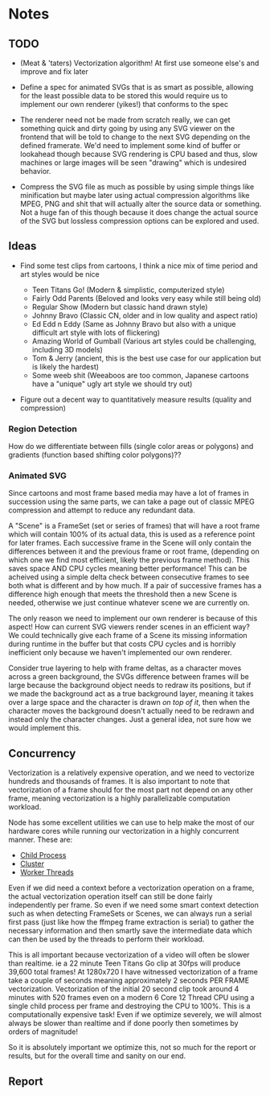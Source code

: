 # Notes

## TODO

* (Meat & 'taters) Vectorization algorithm! At first use someone else's and improve and fix later

* Define a spec for animated SVGs that is as smart as possible, allowing for the least possible data to be stored
  this would require us to implement our own renderer (yikes!) that conforms to the spec
  
* The renderer need not be made from scratch really, we can get something quick and dirty going by
  using any SVG viewer on the frontend that will be told to change to the next SVG depending on the defined framerate.
  We'd need to implement some kind of buffer or lookahead though because SVG rendering is CPU based and thus, slow
  machines or large images will be seen "drawing" which is undesired behavior.
  
* Compress the SVG file as much as possible by using simple things like minification but maybe later using
  actual compression algorithms like MPEG, PNG and shit that will actually alter the source data or something.
  Not a huge fan of this though because it does change the actual source of the SVG but lossless compression options
  can be explored and used.

## Ideas

* Find some test clips from cartoons, I think a nice mix of time period and art styles would be nice
    * Teen Titans Go! (Modern & simplistic, computerized style)
    * Fairly Odd Parents (Beloved and looks very easy while still being old)
    * Regular Show (Modern but classic hand drawn style)
    * Johnny Bravo (Classic CN, older and in low quality and aspect ratio)
    * Ed Edd n Eddy (Same as Johnny Bravo but also with a unique difficult art style with lots of flickering)
    * Amazing World of Gumball (Various art styles could be challenging, including 3D models)
    * Tom & Jerry (ancient, this is the best use case for our application but is likely the hardest)
    * Some weeb shit (Weeaboos are too common, Japanese cartoons have a "unique" ugly art style we should try out)

* Figure out a decent way to quantitatively measure results (quality and compression)

### Region Detection

How do we differentiate between fills (single color areas or polygons) and gradients (function based shifting color 
polygons)??

### Animated SVG

Since cartoons and most frame based media may have a lot of frames in succession using the same parts, we can take 
a page out of classic MPEG compression and attempt to reduce any redundant data.

A "Scene" is a FrameSet (set or series of frames) that will have a root frame which will contain 100% of its actual
data, this is used as a reference point for later frames. Each successive frame in the Scene will only contain the 
differences between it and the previous frame or root frame, (depending on which one we find most efficient, likely 
the previous frame method). This saves space AND CPU cycles meaning better performance! This can be acheived using a 
simple delta check between consecutive frames to see both what is different and by how much. If a pair of successive 
frames has a difference high enough that meets the threshold then a new Scene is needed, otherwise we just continue 
whatever scene we are currently on.

The only reason we need to implement our own renderer is because of this aspect! How can current SVG viewers render 
scenes in an efficient way? We could technically give each frame of a Scene its missing information during runtime 
in the buffer but that costs CPU cycles and is horribly inefficient only because we haven't implemented our own 
renderer.

Consider true layering to help with frame deltas, as a character moves across a green background, the SVGs difference
between frames will be large because the background object needs to redraw its positions, but if we made the background
act as a true background layer, meaning it takes over a large space and the character is drawn _on top of it_, then when
the character moves the background doesn't actually need to be redrawn and instead only the character changes. Just a 
general idea, not sure how we would implement this.

## Concurrency

Vectorization is a relatively expensive operation, and we need to vectorize hundreds and thousands of frames. It is 
also important to note that vectorization of a frame should for the most part not depend on any other frame, meaning 
vectorization is a highly parallelizable computation workload.

Node has some excellent utilities we can use to help make the most of our hardware cores while running our 
vectorization in a highly concurrent manner. These are:

* [Child Process](https://nodejs.org/api/child_process.html)
* [Cluster](https://nodejs.org/api/cluster.html)
* [Worker Threads](https://nodejs.org/api/worker_threads.html)

Even if we did need a context before a vectorization operation on a frame, the actual vectorization operation 
itself can still be done fairly independently per frame. So even if we need some smart context detection such as 
when detecting FrameSets or Scenes, we can always run a serial first pass (just like how the ffmpeg frame extraction 
is serial) to gather the necessary information and then smartly save the intermediate data which can then be used 
by the threads to perform their workload.

This is all important because vectorization of a video will often be slower than realtime. ie a 22 minute Teen Titans 
Go clip at 30fps will produce 39,600 total frames! At 1280x720 I have witnessed vectorization of a frame take a couple 
of seconds meaning approximately 2 seconds PER FRAME vectorization. Vectorization of the initial 20 second clip took 
around 4 minutes with 520 frames even on a modern 6 Core 12 Thread CPU using a single child process per frame and 
destroying the CPU to 100%. This is a computationally expensive task! Even if we optimize severely, we will almost 
always be slower than realtime and if done poorly then sometimes by orders of magnitude!

So it is absolutely important we optimize this, not so much for the report or results, but for the overall time 
and sanity on our end.

## Report

